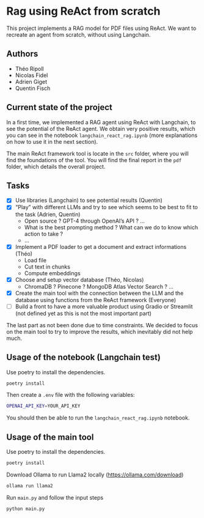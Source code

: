 # Rag using ReAct from scratch

This project implements a RAG model for PDF files using ReAct. We want to recreate an agent from scratch, without using Langchain.

## Authors

- Théo Ripoll
- Nicolas Fidel
- Adrien Giget
- Quentin Fisch

## Current state of the project

In a first time, we implemented a RAG agent using ReAct with  Langchain, to see the potential of the ReAct agent. We obtain very positive results, which you can see  in the notebook `langchain_react_rag.ipynb` (more explanations on how to use it in the next section).

The main ReAct framework tool is locate in the `src` folder, where you will find the foundations of the tool.
You will find the final report in the `pdf` folder, which details the overall project.

## Tasks

- [x] Use libraries (Langchain) to see potential results (Quentin)
- [x] “Play” with different LLMs and try to see which seems to be best to fit to the task (Adrien, Quentin)
    * Open source ? GPT-4 through OpenAI’s API ? …
    * What is the best prompting method ? What can we do to know which action to take ?
    * …
- [x] Implement a PDF loader to get a document and extract informations (Théo)
    * Load file
    * Cut text in chunks
    * Compute embeddings
- [x] Choose and setup vector database (Théo, Nicolas)
    * ChromaDB ? Pinecone ? MongoDB Atlas Vector Search ? …
- [x] Create the main tool with the connection between the LLM and the database using functions from the ReAct framework (Everyone)
- [ ] Build a front to have a more valuable product using Gradio or Streamlit (not defined yet as this is not the most important part)

The last part as not been done due to time constraints. We decided to focus on the main tool to try to improve the results, which inevitably did not help much.

## Usage of the notebook (Langchain test)

Use poetry to install the dependencies.

```bash
poetry install
```

Then create a `.env` file with the following variables:

```bash
OPENAI_API_KEY=YOUR_API_KEY
```

You should then be able to run the `langchain_react_rag.ipynb` notebook.

## Usage of the main tool

Use poetry to install the dependencies.

```bash
poetry install
```

Download Ollama to run Llama2 locally (https://ollama.com/download)

```bash
ollama run llama2
```

Run `main.py` and follow the input steps

```bash
python main.py
```
